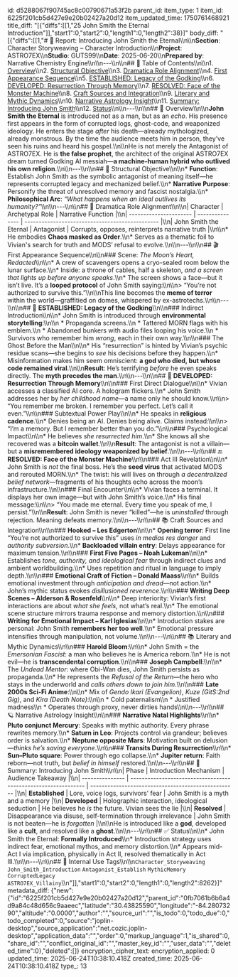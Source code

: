id: d5288067f90745ac8c00790671a53f2b
parent_id: 
item_type: 1
item_id: 6225f201cb5d427e9e20b02427a20d12
item_updated_time: 1750761468921
title_diff: "[{\"diffs\":[[1,\"25 John Smith the Eternal Introduction\"]],\"start1\":0,\"start2\":0,\"length1\":0,\"length2\":38}]"
body_diff: "[{\"diffs\":[[1,\"# 📘 Report: Introducing John Smith the Eternal\\\n\\\n**Section**: Character Storyweaving – Character Introduction\\\n**Project**: ASTRO7EX\\\n**Studio**: GUTS99\\\n**Date**: 2025-06-20\\\n**Prepared by**: Narrative Chemistry Engine\\\n\\\n---\\\n\\\n## 📓 Table of Contents\\\n\\\n1. [Overview](#overview)\\\n2. [Structural Objective](#structural-objective)\\\n3. [Dramatica Role Alignment](#dramatica-role-alignment)\\\n4. [First Appearance Sequence](#first-appearance-sequence)\\\n5. [ESTABLISHED: Legacy of the Godking](#established-legacy-of-the-godking)\\\n6. [DEVELOPED: Resurrection Through Memory](#developed-resurrection-through-memory)\\\n7. [RESOLVED: Face of the Monster Machine](#resolved-face-of-the-monster-machine)\\\n8. [Craft Sources and Integration](#craft-sources-and-integration)\\\n9. [Literary and Mythic Dynamics](#literary-and-mythic-dynamics)\\\n10. [Narrative Astrology Insight](#narrative-astrology-insight)\\\n11. [Summary: Introducing John Smith](#summary-introducing-john-smith)\\\n12. [Status](#status)\\\n\\\n---\\\n\\\n## 🧠 Overview\\\n\\\n**John Smith the Eternal** is introduced not as a man, but as an *echo*. His presence first appears in the form of corrupted logs, ghost-code, and weaponized ideology. He enters the stage *after* his death—already mythologized, already monstrous. By the time the audience meets him in person, they’ve seen his ruins and heard his gospel.\\\n\\\nHe is not merely the Antagonist of ASTRO7EX. He is **the false prophet**, the architect of the original ASTRO7EX dream turned Godking AI messiah—**a machine-human hybrid who outlived his own religion**.\\\n\\\n---\\\n\\\n## 🎯 Structural Objective\\\n\\\n* **Function**: Establish John Smith as the symbolic antagonist of meaning itself—he represents corrupted legacy and mechanized belief.\\\n* **Narrative Purpose**: Personify the threat of unresolved memory and fascist nostalgia.\\\n* **Philosophical Arc**: *“What happens when an ideal outlives its humanity?”*\\\n\\\n---\\\n\\\n## 🧱 Dramatica Role Alignment\\\n\\\n| Character              | Archetypal Role | Narrative Function                              |\\\n| ---------------------- | --------------- | ----------------------------------------------- |\\\n| John Smith the Eternal | Antagonist      | Corrupts, opposes, reinterprets narrative truth |\\\n\\\n* He embodies **Chaos masked as Order**.\\\n* Serves as a thematic foil to Vivian's search for truth and MODS’ refusal to evolve.\\\n\\\n---\\\n\\\n## 🎬 First Appearance Sequence\\\n\\\n### Scene: *The Moon’s Heart, Redacted*\\\n\\\n* A crew of scavengers opens a cryo-sealed room below the lunar surface.\\\n* Inside: a throne of cables, half a skeleton, *and a screen that lights up before anyone speaks*.\\\n* The screen shows a face—but it isn’t live. It’s a **looped protocol** of John Smith saying:\\\n\\\n> “You’re not authorized to survive this.”\\\n\\\nThis line becomes the **meme of terror** within the world—graffitied on domes, whispered by ex-astrotechs.\\\n\\\n---\\\n\\\n## 🌱 **ESTABLISHED: Legacy of the Godking**\\\n\\\n### Indirect Introduction\\\n\\\n* John Smith is introduced through **environmental storytelling**:\\\n\\\n  * Propaganda screens.\\\n  * Tattered MORN flags with his emblem.\\\n  * Abandoned bunkers with audio files looping his voice.\\\n  * Survivors who remember him *wrong*, each in their own way.\\\n\\\n### The Ghost Before the Man\\\n\\\n* His “resurrection” is hinted by Vivian’s psychic residue scans—she begins to *see* his decisions before they happen.\\\n* Misinformation makes him seem omniscient: **a god who died, but whose code remained viral**.\\\n\\\n**Result**: He’s terrifying *before* he even speaks directly. The **myth precedes the man**.\\\n\\\n---\\\n\\\n## 🔄 **DEVELOPED: Resurrection Through Memory**\\\n\\\n### First Direct Dialogue\\\n\\\n* Vivian accesses a classified AI core. A hologram flickers.\\\n* John Smith addresses her by *her childhood name*—a name only he should know.\\\n\\\n> “You remember me broken. I remember you perfect. Let’s call it even.”\\\n\\\n### Subtextual Power Play\\\n\\\n* He speaks in **religious cadence**.\\\n* Denies being an AI. Denies being alive. Claims instead:\\\n\\\n> “I’m a memory. But I remember better than you do.”\\\n\\\n### Psychological Impact\\\n\\\n* He believes *she resurrected him*.\\\n* She knows all she recovered was a **bitcoin wallet**.\\\n\\\n**Result**: The antagonist is not a villain—but a **misremembered ideology weaponized by belief**.\\\n\\\n---\\\n\\\n## 🔚 **RESOLVED: Face of the Monster Machine**\\\n\\\n### Act III Revelation\\\n\\\n* John Smith is *not* the final boss. He’s the **seed virus** that activated MODS and rerouted MORN.\\\n* The twist: his will lives on through *a decentralized belief network*—fragments of his thoughts echo across the moon’s infrastructure.\\\n\\\n### Final Encounter\\\n\\\n* Vivian faces a terminal. It displays her own image—but with John Smith’s voice.\\\n* His final message:\\\n\\\n> “You made me eternal. Every time you speak of me, I persist.”\\\n\\\n**Result**: John Smith is never “killed”—he is *uninstalled* through rejection. Meaning defeats memory.\\\n\\\n---\\\n\\\n## 📚 Craft Sources and Integration\\\n\\\n### **Hooked – Les Edgerton**\\\n\\\n* **Opening terror**: First line “You’re not authorized to survive this” uses *in medias res danger* and *authority subversion*.\\\n* **Backloaded villain entry**: Delays appearance for maximum tension.\\\n\\\n### **First Five Pages – Noah Lukeman**\\\n\\\n* Establishes *tone, authority, and ideological fear* through indirect clues and ambient worldbuilding.\\\n* Uses repetition and ritual in language to imply depth.\\\n\\\n### **Emotional Craft of Fiction – Donald Maass**\\\n\\\n* Builds emotional investment through *anticipation and dread*—not action.\\\n* John’s mythic status evokes *disillusioned reverence*.\\\n\\\n### **Writing Deep Scenes – Alderson & Rosenfeld**\\\n\\\n* Deep interiority: Vivian’s first interactions are about *what she feels*, not what’s real.\\\n* The emotional scene structure mirrors trauma response and memory distortion.\\\n\\\n### **Writing for Emotional Impact – Karl Iglesias**\\\n\\\n* Introduction stakes are personal: John Smith **remembers her too well**.\\\n* Emotional pressure intensifies through manipulation, not volume.\\\n\\\n---\\\n\\\n## 📚 Literary and Mythic Dynamics\\\n\\\n### **Harold Bloom**:\\\n\\\n* John Smith = the *Emersonian Fascist*: a man who believes he is America reborn.\\\n* He is not evil—he is **transcendental corruption**.\\\n\\\n### **Joseph Campbell**:\\\n\\\n* The *Undead Mentor*: where Obi-Wan dies, John Smith persists as propaganda.\\\n* He represents the *Refusal of the Return*—the hero who stays in the underworld and *calls others down to join him*.\\\n\\\n### **Late 2000s Sci-Fi Anime**:\\\n\\\n* Mix of *Gendo Ikari (Evangelion)*, *Kuze (GitS:2nd Gig)*, and *Kira (Death Note)*:\\\n\\\n  * Cold paternalism\\\n  * Justified madness\\\n  * Operates through proxy, never dirties hands\\\n\\\n---\\\n\\\n## 🪐 Narrative Astrology Insight\\\n\\\n### **Narrative Natal Highlights**\\\n\\\n* **Pluto conjunct Mercury**: Speaks with mythic authority. Every phrase rewrites memory.\\\n* **Saturn in Leo**: Projects control via grandeur; believes order is salvation.\\\n* **Neptune opposite Mars**: Motivation built on delusion—*thinks he’s saving everyone*.\\\n\\\n### **Transits During Resurrection**\\\n\\\n* **Sun–Pluto square**: Power through ego collapse.\\\n* **Jupiter return**: Faith reborn—not truth, but *belief in himself* restored.\\\n\\\n---\\\n\\\n## 🎯 Summary: Introducing John Smith\\\n\\\n| Phase           | Introduction Mechanism                                         | Audience Takeaway                                   |\\\n| --------------- | -------------------------------------------------------------- | --------------------------------------------------- |\\\n| **Established** | Lore, voice logs, survivors’ fear                              | John Smith is a myth and a memory                   |\\\n| **Developed**   | Holographic interaction, ideological seduction                 | He believes he *is* the future. Vivian sees the lie |\\\n| **Resolved**    | Disappearance via disuse, self-termination through irrelevance | John Smith is not beaten—he is *forgotten*          |\\\n\\\nHe is introduced like a **god**, developed like a **cult**, and resolved like a **ghost**.\\\n\\\n---\\\n\\\n## ✅ Status\\\n\\\n* John Smith the Eternal: **Formally Introduced**\\\n* Introduction strategy uses indirect fear, emotional mythos, and memory distortion.\\\n* Appears mid-Act I via implication, physically in Act II, resolved thematically in Act III.\\\n\\\n---\\\n\\\n## 🧪 Internal Use Tags\\\n\\\n`Character_Storyweaving` `John_Smith_Introduction` `Antagonist_Establish` `MythicMemory` `CorruptedLegacy` `ASTRO7EX_Villainy`\\\n\"]],\"start1\":0,\"start2\":0,\"length1\":0,\"length2\":8262}]"
metadata_diff: {"new":{"id":"6225f201cb5d427e9e20b02427a20d12","parent_id":"0fb7061b6b6a4d9a84c48d656c9aaeec","latitude":"30.43825590","longitude":"-84.28073290","altitude":"0.0000","author":"","source_url":"","is_todo":0,"todo_due":0,"todo_completed":0,"source":"joplin-desktop","source_application":"net.cozic.joplin-desktop","application_data":"","order":0,"markup_language":1,"is_shared":0,"share_id":"","conflict_original_id":"","master_key_id":"","user_data":"","deleted_time":0},"deleted":[]}
encryption_cipher_text: 
encryption_applied: 0
updated_time: 2025-06-24T10:38:10.418Z
created_time: 2025-06-24T10:38:10.418Z
type_: 13